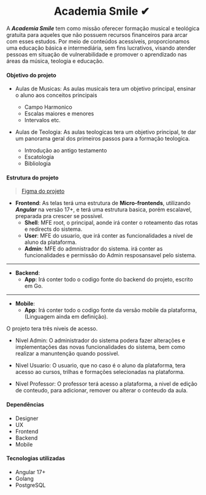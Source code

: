 <h1 align="center">
    Academia Smile ✔
    <img alt="" src="" />
    <br>
</h1>

A ***Academia Smile*** tem como missão oferecer formação musical e teológica gratuita para aqueles que não possuem recursos financeiros para arcar com esses estudos. Por meio de conteúdos acessíveis, proporcionamos uma educação básica e intermediária, sem fins lucrativos, visando atender pessoas em situação de vulnerabilidade e promover o aprendizado nas áreas da música, teologia e educação.

#### Objetivo do projeto

- Aulas de Musicas:
As aulas musicais tera um objetivo principal, ensinar o aluno aos conceitos principais
  - Campo Harmonico
  - Escalas maiores e menores
  - Intervalos etc.

- Aulas de Teologia:
As aulas teologicas tera um objetivo principal, te dar um panorama geral dos primeiros passos para a formação teologica.
  - Introdução ao antigo testamento
  - Escatologia
  - Bibliologia

#### Estrutura do projeto

>[Figma do projeto]()

- **Frontend**: As telas terá uma estrutura de **Micro-frontends**, utilizando ***Angular*** na versão 17+, e terá uma estrutura basica, porém escalavel, preparada pra crescer se possivel.
  - **Shell**: MFE root, o principal, aonde irá conter o roteamento das rotas e redirects do sistema.
  - **User**: MFE do usuario, que irá conter as funcionalidades a nivel de aluno da plataforma.
  - **Admin**: MFE do admnistrador do sistema. irá conter as funcionalidades e permissão do Admin resposansavel pelo sistema.
---
- **Backend**:
  - **App**: Irá conter todo o codigo fonte do backend do projeto, escrito em Go.
---
- **Mobile**:
  - **App**: Irá conter todo o codigo fonte da versão mobile da plataforma, (Linguagem ainda em definição).

O projeto tera três niveis de acesso.

- Nivel Admin:
O administrador do sistema podera fazer alterações e implementações das novas funcionalidades do sistema, bem como realizar a manuntenção quando possivel.

- Nivel Usuario:
O usuario, que no caso é o aluno da plataforma, tera acesso ao cursos, trilhas e formações selecionadas na plataforma.

- Nivel Professor:
O professor terá acesso a plataforma, a nivel de edição de conteudo, para adicionar, remover ou alterar o conteudo da aula.

#### Dependências
- Designer
- UX
- Frontend
- Backend
- Mobile

#### Tecnologias utilizadas

- Angular 17+
- Golang
- PostgreSQL
